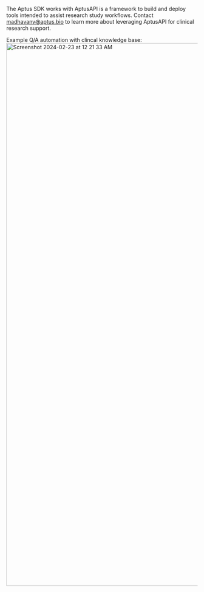 The Aptus SDK works with AptusAPI is a framework to build and deploy tools intended to assist research study workflows. 
Contact madhavanv@aptus.bio to learn more about leveraging AptusAPI for clinical research support.

Example Q/A automation with clincal knowledge base:
<img width="1429" alt="Screenshot 2024-02-23 at 12 21 33 AM" src="https://github.com/venkateshms/Aptus/assets/68876092/dada363c-9c6b-4a7f-8aee-b6dadcdeafd6">
